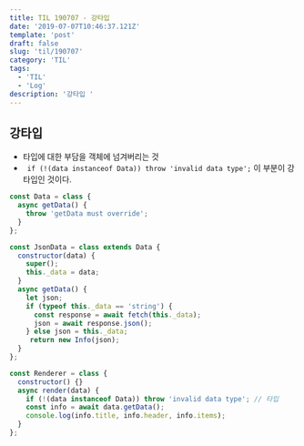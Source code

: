 ```yaml
---
title: TIL 190707 - 강타입 
date: '2019-07-07T10:46:37.121Z'
template: 'post'
draft: false
slug: 'til/190707'
category: 'TIL'
tags:
  - 'TIL'
  - 'Log'
description: '강타입 '
---
```


## 강타입

- 타입에 대한 부담을 객체에 넘겨버리는 것 
- ` if (!(data instanceof Data)) throw 'invalid data type';` 이 부분이 강타입인 것이다.

```js
const Data = class {
  async getData() {
    throw 'getData must override';
  }
};

const JsonData = class extends Data {
  constructor(data) {
    super();
    this._data = data;
  }
  async getData() {
    let json;
    if (typeof this._data == 'string') {
      const response = await fetch(this._data);
      json = await response.json();
    } else json = this._data;
     return new Info(json);
  }
};

const Renderer = class {
  constructor() {}
  async render(data) {
    if (!(data instanceof Data)) throw 'invalid data type'; // 타입
    const info = await data.getData();
    console.log(info.title, info.header, info.items);
  }
};


```